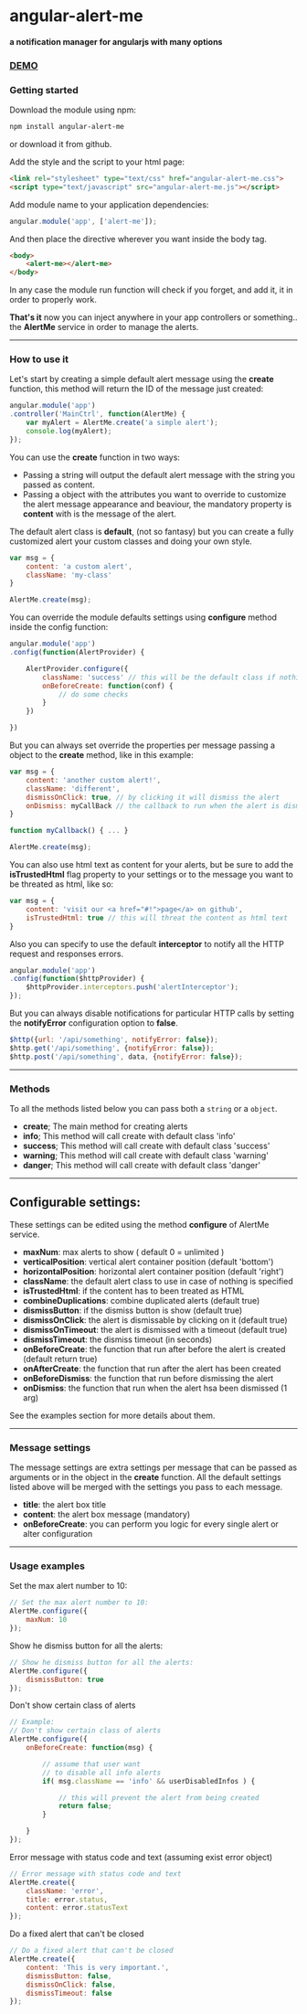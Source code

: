 # angular-alert-me
#### a notification manager for angularjs with many options

### [DEMO](http://www.codekraft.it/demos/angular-alert-me/)

### Getting started
Download the module using npm:
```bash
npm install angular-alert-me
```
or download it from github.

Add the style and the script to your html page:
```html
<link rel="stylesheet" type="text/css" href="angular-alert-me.css">
<script type="text/javascript" src="angular-alert-me.js"></script>
```
Add module name to your application dependencies:
```javascript
angular.module('app', ['alert-me']);
```
And then place the __<alert-me>__ directive wherever you want inside the body tag.
```html
<body>
    <alert-me></alert-me>
</body>
```
In any case the module run function will check if you forget, and add it, it in order to properly work.

__That's it__ now you can inject anywhere in your app controllers or something.. the __AlertMe__ service in order to manage the alerts.

---

### How to use it
Let's start by creating a simple default alert message using the __create__ function, this method will return the ID of the message just created:

```javascript
angular.module('app')
.controller('MainCtrl', function(AlertMe) {
    var myAlert = AlertMe.create('a simple alert');
    console.log(myAlert);
});
```
You can use the **create** function in two ways:
* Passing a string will output the default alert message with the string you passed as content.
* Passing a object with the attributes you want to override to customize the alert message appearance and beaviour, the mandatory property is **content** with is the message of the alert.

The default alert class is **default**, (not so fantasy) but you can create a fully customized alert your custom classes and doing your own style.

```javascript
var msg = {
    content: 'a custom alert',
    className: 'my-class'
}

AlertMe.create(msg);
```

You can override the module defaults settings using __configure__ method inside the config function:

```javascript
angular.module('app')
.config(function(AlertProvider) {

    AlertProvider.configure({
        className: 'success' // this will be the default class if nothing is passed,
        onBeforeCreate: function(conf) {
            // do some checks
        }
    })

})
```

But you can always set override the properties per message passing a object to the __create__ method, like in this example:

```javascript
var msg = {
    content: 'another custom alert!',
    className: 'different',
    dismissOnClick: true, // by clicking it will dismiss the alert
    onDismiss: myCallBack // the callback to run when the alert is dismissed
}

function myCallback() { ... }

AlertMe.create(msg);
```

You can also use html text as content for your alerts, but be sure to add the __isTrustedHtml__ flag property to your settings or to the message you want to be threated as html, like so:
```javascript
var msg = {
    content: 'visit our <a href="#!">page</a> on github',
    isTrustedHtml: true // this will threat the content as html text
}

```

Also you can specify to use the default __interceptor__ to notify all the HTTP request and responses errors.
```javascript
angular.module('app')
.config(function($httpProvider) {
    $httpProvider.interceptors.push('alertInterceptor');
});
```
But you can always disable notifications for particular HTTP calls by setting the __notifyError__ configuration option to __false__.
```javascript
$http({url: '/api/something', notifyError: false});
$http.get('/api/something', {notifyError: false});
$http.post('/api/something', data, {notifyError: false});
```

---

### Methods
To all the methods listed below you can pass both a `string` or a `object`.
* __create__; The main method for creating alerts
* __info__; This method will call create with default class 'info'
* __success__; This method will call create with default class 'success'
* __warning__; This method will call create with default class 'warning'
* __danger__; This method will call create with default class 'danger'

---

## Configurable settings:
These settings can be edited using the method __configure__ of AlertMe service.
* __maxNum__: max alerts to show ( default 0 = unlimited )
* __verticalPosition__: vertical alert container position (default 'bottom')
* __horizontalPosition__: horizontal alert container position (default 'right')
* __className__: the default alert class to use in case of nothing is specified
* __isTrustedHtml__: if the content has to been treated as HTML
* __combineDuplications__: combine duplicated alerts (default true)
* __dismissButton__: if the dismiss button is show (default true)
* __dismissOnClick__: the alert is dismissable by clicking on it (default true)
* __dismissOnTimeout__: the alert is dismissed with a timeout (default true)
* __dismissTimeout__: the dismiss timeout (in seconds)
* __onBeforeCreate__: the function that run after before the alert is created (default return true)
* __onAfterCreate__: the function that run after the alert has been created
* __onBeforeDismiss__: the function that run before dismissing the alert
* __onDismiss__: the function that run when the alert hsa been dismissed (1 arg)

See the examples section for more details about them.

---

### Message settings
The message settings are extra settings per message that can be passed as arguments or in the object in the __create__ function. All the default settings listed above will be merged with the settings you pass to each message.
* __title__: the alert box title
* __content__: the alert box message (mandatory)
* __onBeforeCreate__: you can perform you logic for every single alert or alter configuration

---

### Usage examples

Set the max alert number to 10:
```javascript
// Set the max alert number to 10:
AlertMe.configure({
    maxNum: 10
});
```

Show he dismiss button for all the alerts:
```javascript
// Show he dismiss button for all the alerts:
AlertMe.configure({
    dismissButton: true
});
```

Don't show certain class of alerts
```javascript
// Example:
// Don't show certain class of alerts
AlertMe.configure({
    onBeforeCreate: function(msg) {

        // assume that user want
        // to disable all info alerts
        if( msg.className == 'info' && userDisabledInfos ) {

            // this will prevent the alert from being created
            return false;
        }

    }
});
```

Error message with status code and text (assuming exist error object)
```javascript
// Error message with status code and text
AlertMe.create({
    className: 'error',
    title: error.status,
    content: error.statusText
});
```

Do a fixed alert that can't be closed
```javascript
// Do a fixed alert that can't be closed
AlertMe.create({
    content: 'This is very important.',
    dismissButton: false,
    dismissOnClick: false,
    dismissTimeout: false
});
```
